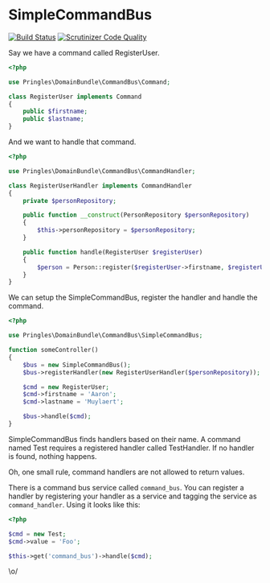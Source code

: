 # SimpleCommandBus

[![Build Status](https://travis-ci.org/Tactics/CommandBusBundle.svg?branch=master)](https://travis-ci.org/Tactics/CommandBusBundle)
[![Scrutinizer Code Quality](https://scrutinizer-ci.com/g/Tactics/CommandBusBundle/badges/quality-score.png?b=master)](https://scrutinizer-ci.com/g/Tactics/CommandBusBundle/?branch=master)

Say we have a command called RegisterUser.

```php
<?php

use Pringles\DomainBundle\CommandBus\Command;

class RegisterUser implements Command
{
    public $firstname;
    public $lastname;
}
```

And we want to handle that command.

```php
<?php

use Pringles\DomainBundle\CommandBus\CommandHandler;

class RegisterUserHandler implements CommandHandler
{
    private $personRepository;

    public function __construct(PersonRepository $personRepository)
    {
        $this->personRepository = $personRepository;
    }

    public function handle(RegisterUser $registerUser)
    {
        $person = Person::register($registerUser->firstname, $registerUser->lastname);
    }
}
```

We can setup the SimpleCommandBus, register the handler and handle the command.

```php
<?php

use Pringles\DomainBundle\CommandBus\SimpleCommandBus;

function someController()
{
    $bus = new SimpleCommandBus();
    $bus->registerHandler(new RegisterUserHandler($personRepository));

    $cmd = new RegisterUser;
    $cmd->firstname = 'Aaron';
    $cmd->lastname = 'Muylaert';

    $bus->handle($cmd);
}
```

SimpleCommandBus finds handlers based on their name. A command named Test requires a
registered handler called TestHandler. If no handler is found, nothing happens.

Oh, one small rule, command handlers are not allowed to return values.

There is a command bus service called ```command_bus```.
You can register a handler by registering your handler as a service and tagging the service as ```command_handler```. Using it looks like this:

```php
<?php

$cmd = new Test;
$cmd->value = 'Foo';

$this->get('command_bus')->handle($cmd);
```

\o/